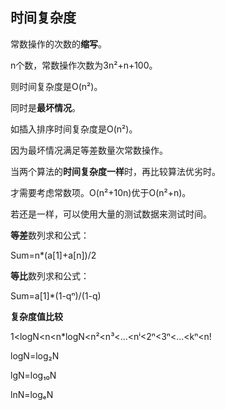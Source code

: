 ## 时间复杂度

常数操作的次数的**缩写**。

n个数，常数操作次数为3n²+n+100。

则时间复杂度是O(n²)。



同时是**最坏情况**。

如插入排序时间复杂度是O(n²)。

因为最坏情况满足等差数量次常数操作。



当两个算法的**时间复杂度一样**时，再比较算法优劣时。

才需要考虑常数项。O(n²+10n)优于O(n²+n)。

若还是一样，可以使用大量的测试数据来测试时间。



**等差**数列求和公式：

Sum=n*(a[1]+a[n])/2

**等比**数列求和公式：

Sum=a[1]*(1-qⁿ)/(1-q)



**复杂度值比较**

1<logN<n<n*logN<n²<n³<...<nⁱ<2ⁿ<3ⁿ<...<kⁿ<n!

logN=log₂N

lgN=log₁₀N

lnN=logₑN
